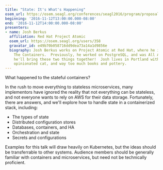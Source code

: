 ```yaml
---
title: "State: It's What's Happening"
osem_url: https://osem.seagl.org/conferences/seagl2016/program/proposals/174
beginning: '2016-11-12T13:00:00.000-08:00'
end: '2016-11-12T14:00:00.000-08:00'
presenters:
- name: Josh Berkus
  affiliation: Red Hat Project Atomic
  osem_url: https://osem.seagl.org/users/358
  gravatar_id: e49b70b058716dd9dea73a14a1d9856e
  biography: Josh Berkus works on Project Atomic at Red Hat, where he is All About
    The Containers.  Previously, he worked on PostgreSQL, and was All About The Databases.  Someday
    he'll bring these two things together!  Josh lives in Portland with a wife, an
    opinionated cat, and way too much books and pottery.
---
```


What happened to the stateful containers?

In the rush to move everything to stateless microservices, many implementors have ignored the reality that not everything can be stateless, and not everyone wants to rely on AWS for their data storage.  Fortunately, there are answers, and we'll explore how to handle state in a containerized stack, including:

* The types of state
* Distributed configuration stores
* Databases, containers, and HA
* Orchestration and state
* Secrets and configurations

Examples for this talk will draw heavily on Kubernetes, but the ideas should be transferrable to other systems.  Audience members should be generally familiar with containers and microservices, but need not be technically proficient.
